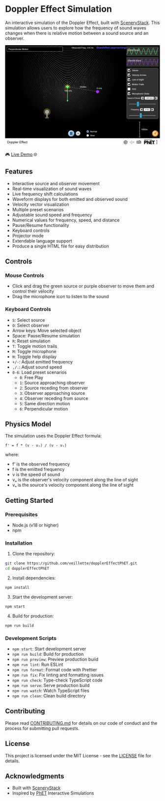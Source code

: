 # Doppler Effect Simulation

An interactive simulation of the Doppler Effect, built with [SceneryStack](https://github.com/sceneryStack). This simulation allows users to explore how the frequency of sound waves changes when there is relative motion between a sound source and an observer.

[![Interactive Doppler Effect simulation showing sound waves propagating from a moving green source to a purple observer. The visualization demonstrates frequency shifts with circular wave patterns and includes waveform displays showing the emitted and observed frequencies.](./assets/screenshot.png)](https://veillette.github.io/dopplerEffectPhET)

🎮 [Live Demo](https://veillette.github.io/dopplerEffectPhET) 🌐

## Features

- Interactive source and observer movement
- Real-time visualization of sound waves
- Live frequency shift calculations
- Waveform displays for both emitted and observed sound
- Velocity vector visualization
- Multiple preset scenarios
- Adjustable sound speed and frequency
- Numerical values for frequency, speed, and distance
- Pause/Resume functionality
- Keyboard controls
- Projector mode
- Extendable language support
- Produce a single HTML file for easy distribution

## Controls

### Mouse Controls

- Click and drag the green source or purple observer to move them and control their velocity
- Drag the microphone icon to listen to the sound

### Keyboard Controls

- `S`: Select source
- `O`: Select observer
- Arrow keys: Move selected object
- Space: Pause/Resume simulation
- `R`: Reset simulation
- `T`: Toggle motion trails
- `M`: Toggle microphone
- `H`: Toggle help display
- `+/-`: Adjust emitted frequency
- `,/.`: Adjust sound speed
- `0-6`: Load preset scenarios
  - `0`: Free Play
  - `1`: Source approaching observer
  - `2`: Source receding from observer
  - `3`: Observer approaching source
  - `4`: Observer receding from source
  - `5`: Same direction motion
  - `6`: Perpendicular motion

## Physics Model

The simulation uses the Doppler Effect formula:

```
f' = f * (v - vₒ) / (v - vₛ)
```

where:

- f' is the observed frequency
- f is the emitted frequency
- v is the speed of sound
- vₒ is the observer's velocity component along the line of sight
- vₛ is the source's velocity component along the line of sight

## Getting Started

### Prerequisites

- Node.js (v18 or higher)
- npm

### Installation

1. Clone the repository:

```bash
git clone https://github.com/veillette/dopplerEffectPhET.git
cd dopplerEffectPhET
```

2. Install dependencies:

```bash
npm install
```

3. Start the development server:

```bash
npm start
```

4. Build for production:

```bash
npm run build
```

### Development Scripts

- `npm start`: Start development server
- `npm run build`: Build for production
- `npm run preview`: Preview production build
- `npm run lint`: Run ESLint
- `npm run format`: Format code with Prettier
- `npm run fix`: Fix linting and formatting issues
- `npm run check`: Type-check TypeScript code
- `npm run serve`: Serve production build
- `npm run watch`: Watch TypeScript files
- `npm run clean`: Clean build directory

## Contributing

Please read [CONTRIBUTING.md](CONTRIBUTING.md) for details on our code of conduct and the process for submitting pull requests.

## License

This project is licensed under the MIT License - see the [LICENSE](LICENSE) file for details.

## Acknowledgments

- Built with [SceneryStack](https://github.com/sceneryStack)
- Inspired by [PhET](https://phet.colorado.edu) Interactive Simulations
